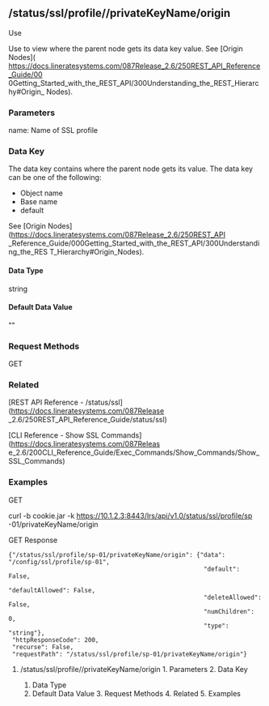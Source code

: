 ## /status/ssl/profile/<name>/privateKeyName/origin

Use

Use to view where the parent node gets its data key value. See [Origin Nodes](
https://docs.lineratesystems.com/087Release_2.6/250REST_API_Reference_Guide/00
0Getting_Started_with_the_REST_API/300Understanding_the_REST_Hierarchy#Origin_
Nodes).

### Parameters

name: Name of SSL profile

### Data Key

The data key contains where the parent node gets its value. The data key can
be one of the following:

  * Object name
  * Base name
  * default

See [Origin Nodes](https://docs.lineratesystems.com/087Release_2.6/250REST_API
_Reference_Guide/000Getting_Started_with_the_REST_API/300Understanding_the_RES
T_Hierarchy#Origin_Nodes).

#### Data Type

string

#### Default Data Value

""

### Request Methods

GET

### Related

[REST API Reference - /status/ssl](https://docs.lineratesystems.com/087Release
_2.6/250REST_API_Reference_Guide/status/ssl)

[CLI Reference - Show SSL Commands](https://docs.lineratesystems.com/087Releas
e_2.6/200CLI_Reference_Guide/Exec_Commands/Show_Commands/Show_SSL_Commands)

### Examples

GET

curl -b cookie.jar -k https://10.1.2.3:8443/lrs/api/v1.0/status/ssl/profile/sp
-01/privateKeyName/origin

GET Response

    
    {"/status/ssl/profile/sp-01/privateKeyName/origin": {"data": "/config/ssl/profile/sp-01",
                                                          "default": False,
                                                          "defaultAllowed": False,
                                                          "deleteAllowed": False,
                                                          "numChildren": 0,
                                                          "type": "string"},
     "httpResponseCode": 200,
     "recurse": False,
     "requestPath": "/status/ssl/profile/sp-01/privateKeyName/origin"}
    

  1. /status/ssl/profile/<name>/privateKeyName/origin
    1. Parameters
    2. Data Key
      1. Data Type
      2. Default Data Value
    3. Request Methods
    4. Related
    5. Examples

